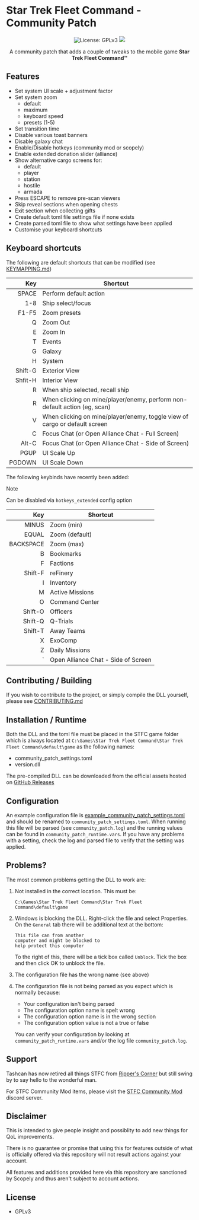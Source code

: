 # Star Trek Fleet Command - Community Patch

<p align="center">
  <img src="https://img.shields.io/badge/License-GPLv3-blue.svg" alt="License: GPLv3">
  <img src="https://oldschool.runescape.wiki/images/Evil_Bob.png">
</p>
<p align="center">
   A community patch that adds a couple of tweaks to the mobile game <b>Star Trek Fleet Command&#8482;</b>
</p>

## Features

- Set system UI scale + adjustment factor
- Set system zoom
  - default
  - maximum
  - keyboard speed
  - presets (1-5)
- Set transition time
- Disable various toast banners
- Disable galaxy chat
- Enable/Disable hotkeys (community mod or scopely)
- Enable extended donation slider (alliance)
- Show alternative cargo screens for:
  - default
  - player
  - station
  - hostile
  - armada
- Press ESCAPE to remove pre-scan viewers
- Skip reveal sections when opening chests
- Exit section when collecting gifts
- Create default toml file settings file if none exists
- Create parsed toml file to show what settings have been applied
- Customise your keyboard shortcuts

## Keyboard shortcuts

The following are default shortcuts that can be modified (see [KEYMAPPING.md](KEYMAPPING.md))

Key | Shortcut
--: | ---
SPACE | Perform default action
1-8 | Ship select/focus
F1-F5 | Zoom presets
Q | Zoom Out
E | Zoom In
T | Events
G | Galaxy
H | System
Shift-G | Exterior View
Shfit-H | Interior View
R | When ship selected, recall ship
R | When clicking on mine/player/enemy, perform non-default action (eg, scan)
V | When clicking on mine/player/enemy, toggle view of cargo or default screen
C | Focus Chat (or Open Alliance Chat - Full Screen)
Alt-C | Focus Chat (or Open Alliance Chat - Side of Screen)
PGUP | UI Scale Up
PGDOWN | UI Scale Down

The following keybinds have recently been added:

> [!NOTE]
> Can be disabled via `hotkeys_extended` config option

Key | Shortcut
--: | ---
MINUS | Zoom (min)
EQUAL | Zoom (default)
BACKSPACE | Zoom (max)
B | Bookmarks
F | Factions
Shift-F | reFinery
I | Inventory
M | Active Missions
O | Command Center
Shift-O | Officers
Shift-Q | Q-Trials
Shift-T | Away Teams
X | ExoComp
Z | Daily Missions
` | Open Alliance Chat - Side of Screen

## Contributing / Building

If you wish to contribute to the project, or simply compile the DLL yourself, please see [CONTRIBUTING.md](CONTRIBUTING.md)

## Installation / Runtime

Both the DLL and the toml file must be placed in the STFC game folder which is always located
at `C:\Games\Star Trek Fleet Command\Star Trek Fleet Command\default\game` as the following
names:

- community_patch_settings.toml
- version.dll

The pre-compiled DLL can be downloaded from the official assets hosted on [GitHub Releases](https://github.com/tashcan/bob/releases)

## Configuration

An example configuration file is [example_community_patch_settings.toml](example_community_patch_settings.toml) and should be
renamed to `community_patch_settings.toml`.  When running this file will be parsed (see `community_patch.log`) and the running
values can be found in `community_patch_runtime.vars`.  If you have any problems with a setting, check the log and parsed
file to verify that the setting was applied.

## Problems?

The most common problems getting the DLL to work are:

1. Not installed in the correct location.  This must be:

   ```console
   C:\Games\Star Trek Fleet Command\Star Trek Fleet Command\default\game
   ```

2. Windows is blocking the DLL.  Right-click the file and select Properties.  On the `General` tab
   there will be additional text at the bottom:

   ```console
   This file can from another
   computer and might be blocked to
   help protect this computer
   ```

   To the right of this, there will be a tick box called `Unblock`.  Tick the box and then click OK
   to unblock the file.

3. The configuration file has the wrong name (see above)

4. The configuration file is not being parsed as you expect which is normally because:

   - Your configuration isn't being parsed
   - The configuration option name is spelt wrong
   - The configuration option name is in the wrong section
   - The configuration option value is not a true or false

   You can verify your configuration by looking at `community_patch_runtime.vars` and/or the
   log file `community_patch.log`.

## Support

Tashcan has now retired all things STFC from [Ripper's Corner](https://discord.gg/gPuQ5sPYM9) but still swing by to say hello to the wonderful man.

For STFC Community Mod items, please visit the [STFC Community Mod](https://discord.gg/PrpHgs7Vjs) discord server.

## Disclaimer

This is intended to give people insight and possiblity to add new things for QoL improvements.

There is no guarantee or promise that using this for features outside of what is officially offered via this repository will not result actions against your account.

All features and additions provided here via this repository are sanctioned by Scopely and thus aren't subject to account actions.

## License

- GPLv3
